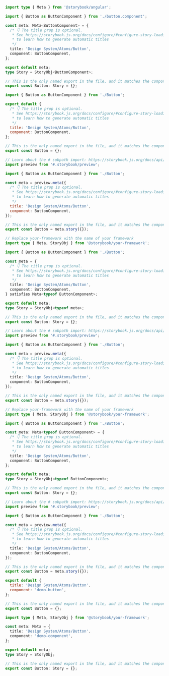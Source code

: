 ```ts filename="Button.stories.ts" renderer="angular" language="ts"
import type { Meta } from '@storybook/angular';

import { Button as ButtonComponent } from './button.component';

const meta: Meta<ButtonComponent> = {
  /* 👇 The title prop is optional.
   * See https://storybook.js.org/docs/configure/#configure-story-loading
   * to learn how to generate automatic titles
   */
  title: 'Design System/Atoms/Button',
  component: ButtonComponent,
};

export default meta;
type Story = StoryObj<ButtonComponent>;

// This is the only named export in the file, and it matches the component name
export const Button: Story = {};
```

```js filename="Button.stories.js|jsx" renderer="common" language="js" tabTitle="CSF 3"
import { Button as ButtonComponent } from './Button';

export default {
  /* 👇 The title prop is optional.
   * See https://storybook.js.org/docs/configure/#configure-story-loading
   * to learn how to generate automatic titles
   */
  title: 'Design System/Atoms/Button',
  component: ButtonComponent,
};

// This is the only named export in the file, and it matches the component name
export const Button = {};
```

```js filename="Button.stories.js|jsx" renderer="react" language="js" tabTitle="CSF Next 🧪"
// Learn about the # subpath import: https://storybook.js.org/docs/api/csf/csf-factories#subpath-imports
import preview from '#.storybook/preview';

import { Button as ButtonComponent } from './Button';

const meta = preview.meta({
  /* 👇 The title prop is optional.
   * See https://storybook.js.org/docs/configure/#configure-story-loading
   * to learn how to generate automatic titles
   */
  title: 'Design System/Atoms/Button',
  component: ButtonComponent,
});

// This is the only named export in the file, and it matches the component name
export const Button = meta.story({});
```

```ts filename="Button.stories.ts|tsx" renderer="common" language="ts-4-9" tabTitle="CSF 3"
// Replace your-framework with the name of your framework
import type { Meta, StoryObj } from '@storybook/your-framework';

import { Button as ButtonComponent } from './Button';

const meta = {
  /* 👇 The title prop is optional.
   * See https://storybook.js.org/docs/configure/#configure-story-loading
   * to learn how to generate automatic titles
   */
  title: 'Design System/Atoms/Button',
  component: ButtonComponent,
} satisfies Meta<typeof ButtonComponent>;

export default meta;
type Story = StoryObj<typeof meta>;

// This is the only named export in the file, and it matches the component name
export const Button: Story = {};
```

```ts filename="Button.stories.js|jsx" renderer="react" language="ts-4-9" tabTitle="CSF Next 🧪"
// Learn about the # subpath import: https://storybook.js.org/docs/api/csf/csf-factories#subpath-imports
import preview from '#.storybook/preview';

import { Button as ButtonComponent } from './Button';

const meta = preview.meta({
  /* 👇 The title prop is optional.
   * See https://storybook.js.org/docs/configure/#configure-story-loading
   * to learn how to generate automatic titles
   */
  title: 'Design System/Atoms/Button',
  component: ButtonComponent,
});

// This is the only named export in the file, and it matches the component name
export const Button = meta.story({});
```

```ts filename="Button.stories.ts|tsx" renderer="common" language="ts" tabTitle="CSF 3"
// Replace your-framework with the name of your framework
import type { Meta, StoryObj } from '@storybook/your-framework';

import { Button as ButtonComponent } from './Button';

const meta: Meta<typeof ButtonComponent> = {
  /* 👇 The title prop is optional.
   * See https://storybook.js.org/docs/configure/#configure-story-loading
   * to learn how to generate automatic titles
   */
  title: 'Design System/Atoms/Button',
  component: ButtonComponent,
};

export default meta;
type Story = StoryObj<typeof ButtonComponent>;

// This is the only named export in the file, and it matches the component name
export const Button: Story = {};
```

```ts filename="Button.stories.js|jsx" renderer="react" language="ts" tabTitle="CSF Next 🧪"
// Learn about the # subpath import: https://storybook.js.org/docs/api/csf/csf-factories#subpath-imports
import preview from '#.storybook/preview';

import { Button as ButtonComponent } from './Button';

const meta = preview.meta({
  /* 👇 The title prop is optional.
   * See https://storybook.js.org/docs/configure/#configure-story-loading
   * to learn how to generate automatic titles
   */
  title: 'Design System/Atoms/Button',
  component: ButtonComponent,
});

// This is the only named export in the file, and it matches the component name
export const Button = meta.story({});
```

```js filename="Button.stories.js" renderer="web-components" language="js"
export default {
  title: 'Design System/Atoms/Button',
  component: 'demo-button',
};

// This is the only named export in the file, and it matches the component name
export const Button = {};
```

```ts filename="Button.stories.ts" renderer="web-components" language="ts"
import type { Meta, StoryObj } from '@storybook/your-framework';

const meta: Meta = {
  title: 'Design System/Atoms/Button',
  component: 'demo-component',
};

export default meta;
type Story = StoryObj;

// This is the only named export in the file, and it matches the component name
export const Button: Story = {};
```

